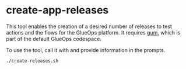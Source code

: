 # create-app-releases

This tool enables the creation of a desired number of releases to test actions and the flows for the GlueOps platform.
It requires [gum](https://github.com/charmbracelet/gum), which is part of the default GlueOps codespace.

To use the tool, call it with and provide information in the prompts.

```sh
./create-releases.sh 
```
